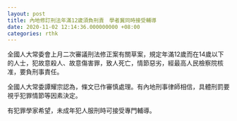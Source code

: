 ```yaml
---
layout: post
title: 內地修訂刑法年滿12歲須負刑責　學者冀同時接受輔導
date: 2020-11-02 12:14:36.000000000 +08:00
categories: rthk
---
```


全國人大常委會上月二次審議刑法修正案有關草案，規定年滿12歲而在14歲以下的人士，犯故意殺人、故意傷害罪，致人死亡，情節惡劣，經最高人民檢察院核准，要負刑事責任。

全國人大常委譚耀宗認為，條文已作審慎處理。有內地刑事律師相信，具體刑罰要視乎犯罪情節等因素決定。

有犯罪學家希望，未成年犯人服刑時可接受專門輔導。
